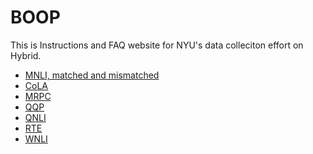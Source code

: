 # BOOP

This is Instructions and FAQ website for NYU's data colleciton effort on Hybrid. 
- [MNLI, matched and mismatched](https://nyu-mll.github.io/GLUE-human-performance/mnli.html)
- [CoLA]()
- [MRPC]()
- [QQP]()
- [QNLI]()
- [RTE]()
- [WNLI]()